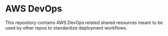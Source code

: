 # AWS DevOps

This repository contains AWS DevOps related shared resources meant to be used by other repos to standardize deployment workflows.
